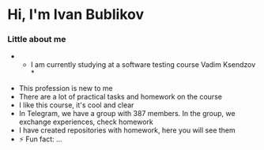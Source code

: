 # Hi, I'm Ivan Bublikov
### Little about me
* - I am currently studying at a software testing course Vadim Ksendzov *
- This profession is new to me
- There are a lot of practical tasks and homework on the course
- I like this course, it's cool and clear
- In Telegram, we have a group with 387 members. In the group, we exchange experiences, check homework
- I have created repositories with homework, here you will see them
- ⚡ Fun fact: ...
